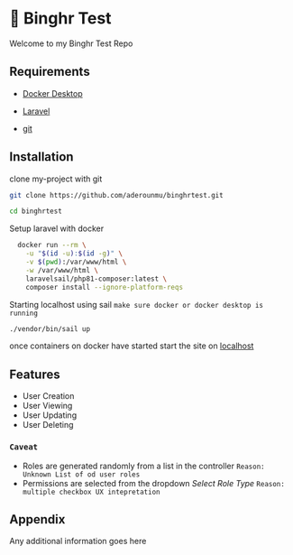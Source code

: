 
# 📝 Binghr Test 

Welcome to my Binghr Test Repo
## Requirements

 * [Docker Desktop](https://www.docker.com/products/docker-desktop/)

 * [Laravel](https://laravel.com/docs/9.x)

 * [git](https://git-scm.com/downloads)
## Installation

clone my-project with git

```bash
git clone https://github.com/aderounmu/binghrtest.git

cd binghrtest

```

Setup laravel with docker

```bash
  docker run --rm \
    -u "$(id -u):$(id -g)" \
    -v $(pwd):/var/www/html \
    -w /var/www/html \
    laravelsail/php81-composer:latest \
    composer install --ignore-platform-reqs
```

Starting localhost using sail `make sure docker or docker desktop is running`
```bash
./vendor/bin/sail up
```


once containers on docker have started start the site on  [localhost](http://localhost/)



## Features

- User Creation
- User Viewing
- User Updating
- User Deleting



### `Caveat`
- Roles are generated randomly from a list in the controller `Reason: Unknown List of od user roles`
- Permissions are selected from the dropdown *Select Role Type* `Reason: multiple checkbox UX intepretation`
## Appendix

Any additional information goes here


